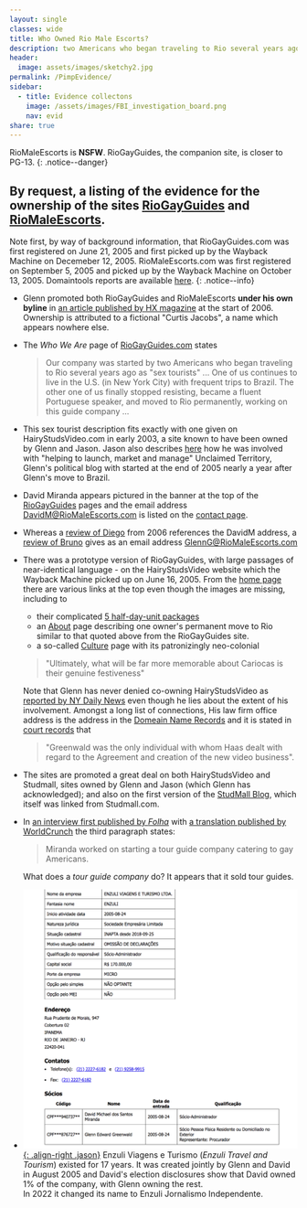 ```yaml
---
layout: single
classes: wide
title: Who Owned Rio Male Escorts?
description: two Americans who began traveling to Rio several years ago as "sex tourists\"
header:
  image: assets/images/sketchy2.jpg
permalink: /PimpEvidence/
sidebar:
  - title: Evidence collectons
    image: /assets/images/FBI_investigation_board.png
    nav: evid
share: true
---
```


RioMaleEscorts is **NSFW**. RioGayGuides, the companion site, is closer to PG-13.
{: .notice--danger}

## By request, a listing of the evidence for the ownership of the sites [RioGayGuides](/RioG.html) and  [RioMaleEscorts](/RioE.html).

Note first, by way of background information, that RioGayGuides.com was first registered on June 21, 2005 and first picked up by the Wayback Machine on Decemeber 12, 2005. RioMaleEscorts.com was first registered on September 5, 2005 and picked up by the Wayback Machine on October 13, 2005. Domaintools reports are available [here](/DNS/).
{: .notice--info}


- Glenn promoted both RioGayGuides and RioMaleEscorts **under his own byline** in [an article published by HX magazine](/hxRio/) at the start of 2006. Ownership is attributed to a fictional "Curtis Jacobs", a name which appears nowhere else.
- The _Who We Are_ page of [RioGayGuides.com](/RioG.html) states
  > Our company was started by two Americans who began traveling to Rio several years ago as "sex tourists" ... One of us continues to live in the U.S. (in New York City) with frequent trips to Brazil. The other one of us finally stopped resisting, became a fluent Portuguese speaker, and moved to Rio permanently, working on this guide company ...  
- This sex tourist description fits exactly with one given on HairyStudsVideo.com in early 2003, a site known to have been owned by Glenn and Jason. Jason also describes [here](/IamJJ.html) how he was involved with "helping to launch, market and manage" Unclaimed Territory, Glenn's political blog with started at the end of 2005 nearly a year after Glenn's move to Brazil.
- David Miranda appears pictured in the banner at the top of the [RioGayGuides](/RioG.html) pages and the email address DavidM@RioMaleEscorts.com is listed on the [contact page](/rion/Contact_Us.html).
- Whereas a [review of Diego](https://web.archive.org/web/20060516041136/http://www.male4malescorts.com/reviews/diego_rio.html) from 2006 references the DavidM address, a [review of Bruno](https://web.archive.org/web/20060516041029/http://www.male4malescorts.com/reviews/bruno_rio.html) gives as an email address GlennG@RioMaleEscorts.com
- There was a prototype version of RioGayGuides, with large passages of near-identical language - on the HairyStudsVideo website which the Wayback Machine picked up on June 16, 2005. From the [home page](https://web.archive.org/web/20050616000830/http://hairystudsvideo.com/rio/packages.html) there are various links at the top even though the images are missing, including to
    - their complicated [5 half-day-unit packages](https://web.archive.org/web/20050616000830/http://hairystudsvideo.com/rio/packages.html)
    - an [About](https://web.archive.org/web/20050615232102/http://hairystudsvideo.com/rio/about.htm) page describing one owner's permanent move to Rio similar to that quoted above from the RioGayGuides site.
    - a so-called [Culture](https://web.archive.org/web/20050615234213/http://hairystudsvideo.com/rio/culture.htm) page with its patronizingly neo-colonial
     > "Ultimately, what will be far more memorable about Cariocas is their genuine festiveness"

  Note that Glenn has never denied co-owning HairyStudsVideo as [reported by NY Daily News](https://www.nydailynews.com/news/national/greenwald-reporter-broke-nsa-story-lawyer-sued-porn-biz-article-1.1383448) even though he lies about the extent of his involvement. Amongst a long list of connections, His law firm office address is the address in the [Domeain Name Records](/DNS/) and it is stated in [court records](/cases/PeterHaas.html) that
  > "Greenwald was the only individual with whom Haas dealt with regard to the Agreement and creation of the new video business".
- The sites are promoted a great deal on both HairyStudsVideo and Studmall, sites owned by Glenn and Jason (which Glenn has acknowledged); and also on the first version of the [StudMall Blog](/blogspot.html), which itself was linked from Studmall.com. 
- In [an interview first published by _Folha_](http://www1.folha.uol.com.br/colunas/monicabergamo/2013/08/1331165-vem-chumbo-grosso-diz-jornalista-que-namora-brasileiro-detido-em-londres.shtml) with [a translation published by WorldCrunch](https://worldcrunch.com/world-affairs/in-rio-with-glenn-greenwald-and-david-miranda-more-snowden-stories-to-come) the third paragraph states:
  > Miranda worked on starting a tour guide company catering to gay Americans.
  
  What does a _tour guide company_ do? It appears that it sold tour guides. 
- [![Enzuli Corporate Record](/assets/images/EnzuliRecord-2020-09.png){: .align-right .jason}](/assets/images/EnzuliRecord-2020-09.png) Enzuli Viagens e Turismo (_Enzuli Travel and Tourism_) existed for 17 years. It was created jointly by Glenn and David in August 2005 and David's election disclosures show that David owned 1% of the company, with Glenn owning the rest.    
In 2022 it changed its name to Enzuli Jornalismo Independente.
